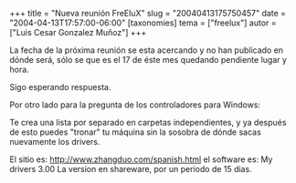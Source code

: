 +++
title = "Nueva reunión FreEluX"
slug = "20040413175750457"
date = "2004-04-13T17:57:00-06:00"
[taxonomies]
tema = ["freelux"]
autor = ["Luis Cesar Gonzalez Muñoz"]
+++

La fecha de la próxima reunión se esta acercando y no han publicado en
dónde será, sólo se que es el 17 de éste mes quedando pendiente lugar y
hora.

Sigo esperando respuesta.

<!-- more -->
Por otro lado para la pregunta de los controladores para Windows:

Te crea una lista por separado en carpetas independientes, y ya después
de esto puedes &quot;tronar&quot; tu máquina sin la sosobra de dónde
sacas nuevamente los drivers.

El sitio es: <http://www.zhangduo.com/spanish.html> el software es: My
drivers 3.00 La version en shareware, por un periodo de 15 dias.
